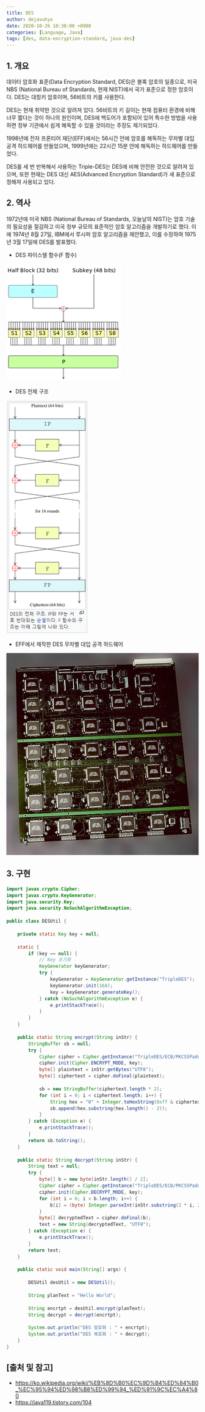 ```yaml
---
title: DES
author: dejavuhyo
date: 2020-10-26 10:30:00 +0900
categories: [Language, Java]
tags: [des, data-encryption-standard, java-des]
---
```


## 1. 개요
데이터 암호화 표준(Data Encryption Standard, DES)은 블록 암호의 일종으로, 미국 NBS (National Bureau of Standards, 현재 NIST)에서 국가 표준으로 정한 암호이다. DES는 대칭키 암호이며, 56비트의 키를 사용한다.

DES는 현재 취약한 것으로 알려져 있다. 56비트의 키 길이는 현재 컴퓨터 환경에 비해 너무 짧다는 것이 하나의 원인이며, DES에 백도어가 포함되어 있어 특수한 방법을 사용하면 정부 기관에서 쉽게 해독할 수 있을 것이라는 주장도 제기되었다.

1998년에 전자 프론티어 재단(EFF)에서는 56시간 안에 암호를 해독하는 무차별 대입 공격 하드웨어를 만들었으며, 1999년에는 22시간 15분 안에 해독하는 하드웨어를 만들었다.

DES를 세 번 반복해서 사용하는 Triple-DES는 DES에 비해 안전한 것으로 알려져 있으며, 또한 현재는 DES 대신 AES(Advanced Encryption Standard)가 새 표준으로 정해져 사용되고 있다.

## 2. 역사
1972년에 미국 NBS (National Bureau of Standards, 오늘날의 NIST)는 암호 기술의 필요성을 절감하고 미국 정부 규모의 표준적인 암호 알고리즘을 개발하기로 했다. 이에 1974년 8월 27일, IBM에서 루시퍼 암호 알고리즘을 제안했고, 이를 수정하여 1975년 3월 17일에 DES를 발표했다.

* DES 파이스텔 함수(F 함수)

![img001](/assets/img/2020-10-26-des/img001.png)

* DES 전체 구조

![img002](/assets/img/2020-10-26-des/img002.png)

* EFF에서 제작한 DES 무차별 대입 공격 하드웨어

![img003](/assets/img/2020-10-26-des/img003.png)

## 3. 구현

```java
import javax.crypto.Cipher;
import javax.crypto.KeyGenerator;
import java.security.Key;
import java.security.NoSuchAlgorithmException;

public class DESUtil {

    private static Key key = null;

    static {
        if (key == null) {
            // Key 초기화
            KeyGenerator keyGenerator;
            try {
                keyGenerator = KeyGenerator.getInstance("TripleDES");
                keyGenerator.init(168);
                key = keyGenerator.generateKey();
            } catch (NoSuchAlgorithmException e) {
                e.printStackTrace();
            }
        }
    }

    public static String encrypt(String inStr) {
        StringBuffer sb = null;
        try {
            Cipher cipher = Cipher.getInstance("TripleDES/ECB/PKCS5Padding");
            cipher.init(Cipher.ENCRYPT_MODE, key);
            byte[] plaintext = inStr.getBytes("UTF8");
            byte[] ciphertext = cipher.doFinal(plaintext);

            sb = new StringBuffer(ciphertext.length * 2);
            for (int i = 0; i < ciphertext.length; i++) {
                String hex = "0" + Integer.toHexString(0xff & ciphertext[i]);
                sb.append(hex.substring(hex.length() - 2));
            }
        } catch (Exception e) {
            e.printStackTrace();
        }
        return sb.toString();
    }

    public static String decrypt(String inStr) {
        String text = null;
        try {
            byte[] b = new byte[inStr.length() / 2];
            Cipher cipher = Cipher.getInstance("TripleDES/ECB/PKCS5Padding");
            cipher.init(Cipher.DECRYPT_MODE, key);
            for (int i = 0; i < b.length; i++) {
                b[i] = (byte) Integer.parseInt(inStr.substring(2 * i, 2 * i + 2), 16);
            }
            byte[] decryptedText = cipher.doFinal(b);
            text = new String(decryptedText, "UTF8");
        } catch (Exception e) {
            e.printStackTrace();
        }
        return text;
    }

    public static void main(String[] args) {

        DESUtil desUtil = new DESUtil();

        String planText = "Hello World";

        String encrtpt = desUtil.encrypt(planText);
        String decrypt = decrypt(encrtpt);

        System.out.println("DES 암호화 : " + encrtpt);
        System.out.println("DES 복호화 : " + decrypt);
    }
}
```

## [출처 및 참고]
* <https://ko.wikipedia.org/wiki/%EB%8D%B0%EC%9D%B4%ED%84%B0_%EC%95%94%ED%98%B8%ED%99%94_%ED%91%9C%EC%A4%80>
* <https://java119.tistory.com/104>
